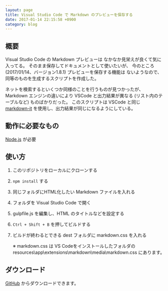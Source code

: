 ```yaml
---
layout: page
title: Visual Studio Code で Markdown のプレビューを保存する
date: 2017-01-14 22:15:58 +0900
category: blog
---
```


## 概要

Visual Studio Code の Markdown プレビューは
なかなか見栄えが良くて気に入ってる。
そのまま保存してドキュメントとして使いたいが、
今のところ (2017/01/14、バージョン1.8.1) プレビューを保存する機能は
ないようなので、同等のものを生成するスクリプトを作成した。

ネットを検索するといくつか同様のことを行うものが見つかったが、
Markdown エンジンの違いにより VSCode と出力結果が異なる
(リスト内のテーブルなど)
ものばかりだった。
このスクリプトは VSCode と同じ
[markdown-it](https://github.com/markdown-it/markdown-it)
を使用し、出力結果が同じになるようにしている。

## 動作に必要なもの

[Node.js](https://nodejs.org/ja/) が必要

## 使い方

1.  このリポジトリをローカルにクローンする
1.  `npm install` する
1.  同じフォルダにHTML化したい Markdown ファイルを入れる
1.  フォルダを Visual Studio Code で開く
1.  gulpfile.js を編集し、HTML のタイトルなどを設定する
1.  `Ctrl + Shift + B` を押してビルドする
1.  ビルドが終わるとできる dest フォルダに markdown.css を入れる

    ※ markdown.css は
    VS Codeをインストールしたフォルダの
    resources\app\extensions\markdown\media\markdown.css
    にあります。

## ダウンロード

[GitHub](https://github.com/saasan/save-vscode-markdown-preview)
からダウンロードできます。
